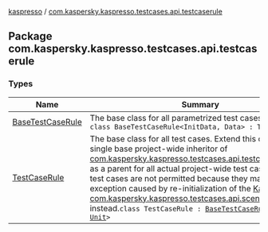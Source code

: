 [kaspresso](../index.md) / [com.kaspersky.kaspresso.testcases.api.testcaserule](./index.md)

## Package com.kaspersky.kaspresso.testcases.api.testcaserule

### Types

| Name | Summary |
|---|---|
| [BaseTestCaseRule](-base-test-case-rule/index.md) | The base class for all parametrized test cases rules.`open class BaseTestCaseRule<InitData, Data> : TestRule` |
| [TestCaseRule](-test-case-rule/index.md) | The base class for all test cases. Extend this class with a single base project-wide inheritor of [com.kaspersky.kaspresso.testcases.api.testcase.TestCase](../com.kaspersky.kaspresso.testcases.api.testcase/-test-case/index.md) as a parent for all actual project-wide test cases. Nesting test cases are not permitted because they may produce an exception caused by re-initialization of the [Kaspresso](../com.kaspersky.kaspresso.kaspresso/-kaspresso/index.md), use [com.kaspersky.kaspresso.testcases.api.scenario.Scenario](../com.kaspersky.kaspresso.testcases.api.scenario/-scenario/index.md) instead.`class TestCaseRule : `[`BaseTestCaseRule`](-base-test-case-rule/index.md)`<`[`Unit`](https://kotlinlang.org/api/latest/jvm/stdlib/kotlin/-unit/index.html)`, `[`Unit`](https://kotlinlang.org/api/latest/jvm/stdlib/kotlin/-unit/index.html)`>` |
